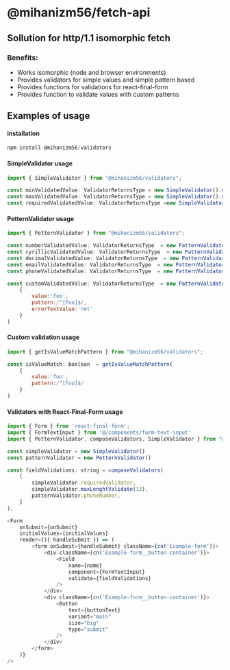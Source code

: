 # @mihanizm56/fetch-api

## Sollution for http/1.1 isomorphic fetch

### Benefits:

- Works isomorphic (node and browser environments)
- Provides validators for simple values and simple pattern based
- Provides functions for validations for react-final-form
- Provides function to validate values with custom patterns

## Examples of usage

#### installation

```javascript
npm install @mihanizm56/validators
```

#### SimpleValidator usage

```javascript
import { SimpleValidator } from "@mihanizm56/validators";

const minValidatedValue: ValidatorReturnsType = new SimpleValidator().minLenghtValidate(1)('12313')
const maxValidatedValue: ValidatorReturnsType = new SimpleValidator().maxLenghtValidate(1)('12313')
const requiredValidatedValue: ValidatorReturnsType =new SimpleValidator().requiredValidator('')
```

#### PetternValidator usage

```javascript
import { PetternValidator } from "@mihanizm56/validators";

const numberValidatedValue: ValidatorReturnsType  = new PatternValidator().numbersOnly('12313')
const cyrillicValidatedValue: ValidatorReturnsType  = new PatternValidator().cyrillicsOnly('12313')
const decimalValidatedValue: ValidatorReturnsType  = new PatternValidator().decimalNumbers('12313')
const emailValidatedValue: ValidatorReturnsType  = new PatternValidator().email('12313')
const phoneValidatedValue: ValidatorReturnsType  = new PatternValidator().phoneNumber('12313')

const customValidatedValue: ValidatorReturnsType  = new PatternValidator().customPatternValidate(
    {
        value:'foo',
        pattern:/^[foo]$/,
        errorTextValue:'not'
    }
)
```

#### Custom validation usage

```javascript
import { getIsValueMatchPattern } from "@mihanizm56/validators";

const isValueMatch: boolean  = getIsValueMatchPattern(
    {
        value:'foo',
        pattern:/^[foo]$/
    }
)

```

#### Validators with React-Final-Form usage

```javascript
import { Form } from 'react-final-form';
import { FormTextInput } from '@/components/form-text-input'
import { PetternValidator, composeValidators, SimpleValidator } from "@mihanizm56/validators";

const simpleValidator = new SimpleValidator()
const patternValidator = new PetternValidator()

const fieldValidations: string = composeValidators(
    [
        simpleValidator.requiredValidator,
        simpleValidator.maxLenghtValidate(13),
        patternValidator.phoneNumber,
    ]
),

<Form
    onSubmit={onSubmit}
    initialValues={initialValues}
    render={({ handleSubmit }) => (
        <form onSubmit={handleSubmit} className={cn('Example-form')}>
            <div className={cn('Example-form__button-container')}>
                <Field
                    name={name}
                    component={FormTextInput}
                    validate={fieldValidations}
                />
            </div>
            <div className={cn('Example-form__button-container')}>
                <Button
                    text={buttonText}
                    variant="main"
                    size="big"
                    type="submit"
                />
            </div>
        </form>
    )}
/>
```








